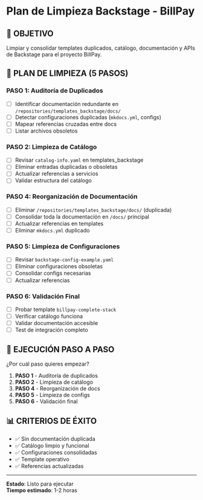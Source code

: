 # Plan de Limpieza Backstage - BillPay

## 🎯 OBJETIVO
Limpiar y consolidar templates duplicados, catálogo, documentación y APIs de Backstage para el proyecto BillPay.

## 🧹 PLAN DE LIMPIEZA (5 PASOS)

### **PASO 1: Auditoría de Duplicados**
- [ ] Identificar documentación redundante en `/repositories/templates_backstage/docs/`
- [ ] Detectar configuraciones duplicadas (`mkdocs.yml`, configs)
- [ ] Mapear referencias cruzadas entre docs
- [ ] Listar archivos obsoletos

### **PASO 2: Limpieza de Catálogo**
- [ ] Revisar `catalog-info.yaml` en templates_backstage
- [ ] Eliminar entradas duplicadas o obsoletas
- [ ] Actualizar referencias a servicios
- [ ] Validar estructura del catálogo

### **PASO 4: Reorganización de Documentación**
- [ ] Eliminar `/repositories/templates_backstage/docs/` (duplicada)
- [ ] Consolidar toda la documentación en `/docs/` principal
- [ ] Actualizar referencias en templates
- [ ] Eliminar `mkdocs.yml` duplicado

### **PASO 5: Limpieza de Configuraciones**
- [ ] Revisar `backstage-config-example.yaml`
- [ ] Eliminar configuraciones obsoletas
- [ ] Consolidar configs necesarias
- [ ] Actualizar referencias

### **PASO 6: Validación Final**
- [ ] Probar template `billpay-complete-stack`
- [ ] Verificar catálogo funciona
- [ ] Validar documentación accesible
- [ ] Test de integración completo

## 🚀 EJECUCIÓN PASO A PASO

¿Por cuál paso quieres empezar?

1. **PASO 1** - Auditoría de duplicados
2. **PASO 2** - Limpieza de catálogo  
3. **PASO 4** - Reorganización de docs
4. **PASO 5** - Limpieza de configs
5. **PASO 6** - Validación final

## 📊 CRITERIOS DE ÉXITO
- ✅ Sin documentación duplicada
- ✅ Catálogo limpio y funcional
- ✅ Configuraciones consolidadas
- ✅ Template operativo
- ✅ Referencias actualizadas

---
**Estado**: Listo para ejecutar  
**Tiempo estimado**: 1-2 horas
